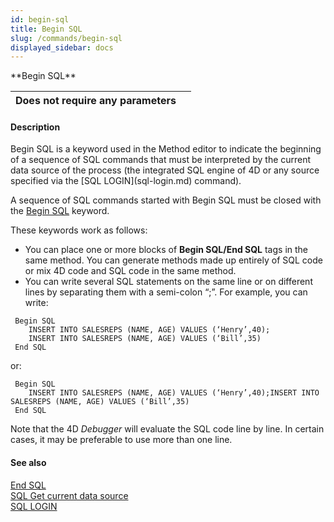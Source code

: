 ```yaml
---
id: begin-sql
title: Begin SQL
slug: /commands/begin-sql
displayed_sidebar: docs
---
```


<!--REF #_command_.Begin SQL.Syntax-->**Begin SQL**<!-- END REF-->
<!--REF #_command_.Begin SQL.Params-->
| Does not require any parameters |  |
| --- | --- |

<!-- END REF-->

#### Description 

<!--REF #_command_.Begin SQL.Summary-->Begin SQL is a keyword used in the Method editor to indicate the beginning of a sequence of SQL commands that must be interpreted by the current data source of the process (the integrated SQL engine of 4D or any source specified via the [SQL LOGIN](sql-login.md) command).<!-- END REF--> 

A sequence of SQL commands started with Begin SQL must be closed with the [Begin SQL](begin-sql.md) keyword.

These keywords work as follows:

* You can place one or more blocks of **Begin SQL/End SQL** tags in the same method. You can generate methods made up entirely of SQL code or mix 4D code and SQL code in the same method.
* You can write several SQL statements on the same line or on different lines by separating them with a semi-colon “;”. For example, you can write:

```4d
 Begin SQL
    INSERT INTO SALESREPS (NAME, AGE) VALUES (‘Henry’,40);
    INSERT INTO SALESREPS (NAME, AGE) VALUES (‘Bill’,35)
 End SQL
```

or:

```4d
 Begin SQL
    INSERT INTO SALESREPS (NAME, AGE) VALUES (‘Henry’,40);INSERT INTO SALESREPS (NAME, AGE) VALUES (‘Bill’,35)
 End SQL
```

Note that the 4D *Debugger* will evaluate the SQL code line by line. In certain cases, it may be preferable to use more than one line.

#### See also 

[End SQL](end-sql.md)  
[SQL Get current data source](sql-get-current-data-source.md)  
[SQL LOGIN](sql-login.md)  